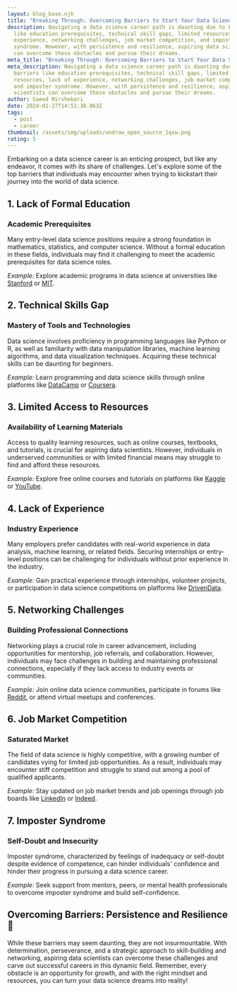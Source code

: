 ```yaml
---
layout: blog_base.njk
title: "Breaking Through: Overcoming Barriers to Start Your Data Science Career"
description: Navigating a data science career path is daunting due to barriers
  like education prerequisites, technical skill gaps, limited resources, lack of
  experience, networking challenges, job market competition, and imposter
  syndrome. However, with persistence and resilience, aspiring data scientists
  can overcome these obstacles and pursue their dreams.
meta_title: "Breaking Through: Overcoming Barriers to Start Your Data Science Career"
meta_description: Navigating a data science career path is daunting due to
  barriers like education prerequisites, technical skill gaps, limited
  resources, lack of experience, networking challenges, job market competition,
  and imposter syndrome. However, with persistence and resilience, aspiring data
  scientists can overcome these obstacles and pursue their dreams.
author: Saeed Mirshekari
date: 2024-01-27T14:51:38.863Z
tags:
  - post
  - career
thumbnail: /assets/img/uploads/undraw_open_source_1qxw.png
rating: 5
---
```

Embarking on a data science career is an enticing prospect, but like any endeavor, it comes with its share of challenges. Let's explore some of the top barriers that individuals may encounter when trying to kickstart their journey into the world of data science.

## 1. **Lack of Formal Education**

### Academic Prerequisites
Many entry-level data science positions require a strong foundation in mathematics, statistics, and computer science. Without a formal education in these fields, individuals may find it challenging to meet the academic prerequisites for data science roles.

*Example:* Explore academic programs in data science at universities like [Stanford](https://statistics.stanford.edu/academics/ms-data-science) or [MIT](https://www.eecs.mit.edu/academics-admissions/graduate-programs/master-science-mit-sloan).

## 2. **Technical Skills Gap**

### Mastery of Tools and Technologies
Data science involves proficiency in programming languages like Python or R, as well as familiarity with data manipulation libraries, machine learning algorithms, and data visualization techniques. Acquiring these technical skills can be daunting for beginners.

*Example:* Learn programming and data science skills through online platforms like [DataCamp](https://www.datacamp.com/) or [Coursera](https://www.coursera.org/).

## 3. **Limited Access to Resources**

### Availability of Learning Materials
Access to quality learning resources, such as online courses, textbooks, and tutorials, is crucial for aspiring data scientists. However, individuals in underserved communities or with limited financial means may struggle to find and afford these resources.

*Example:* Explore free online courses and tutorials on platforms like [Kaggle](https://www.kaggle.com/learn/overview) or [YouTube](https://www.youtube.com/).

## 4. **Lack of Experience**

### Industry Experience
Many employers prefer candidates with real-world experience in data analysis, machine learning, or related fields. Securing internships or entry-level positions can be challenging for individuals without prior experience in the industry.

*Example:* Gain practical experience through internships, volunteer projects, or participation in data science competitions on platforms like [DrivenData](https://www.drivendata.org/).

## 5. **Networking Challenges**

### Building Professional Connections
Networking plays a crucial role in career advancement, including opportunities for mentorship, job referrals, and collaboration. However, individuals may face challenges in building and maintaining professional connections, especially if they lack access to industry events or communities.

*Example:* Join online data science communities, participate in forums like [Reddit](https://www.reddit.com/r/datascience/), or attend virtual meetups and conferences.

## 6. **Job Market Competition**

### Saturated Market
The field of data science is highly competitive, with a growing number of candidates vying for limited job opportunities. As a result, individuals may encounter stiff competition and struggle to stand out among a pool of qualified applicants.

*Example:* Stay updated on job market trends and job openings through job boards like [LinkedIn](https://www.linkedin.com/jobs/) or [Indeed](https://www.indeed.com/q-Data-Scientist-jobs.html).

## 7. **Imposter Syndrome**

### Self-Doubt and Insecurity
Imposter syndrome, characterized by feelings of inadequacy or self-doubt despite evidence of competence, can hinder individuals' confidence and hinder their progress in pursuing a data science career.

*Example:* Seek support from mentors, peers, or mental health professionals to overcome imposter syndrome and build self-confidence.

## Overcoming Barriers: Persistence and Resilience 🌟

While these barriers may seem daunting, they are not insurmountable. With determination, perseverance, and a strategic approach to skill-building and networking, aspiring data scientists can overcome these challenges and carve out successful careers in this dynamic field. Remember, every obstacle is an opportunity for growth, and with the right mindset and resources, you can turn your data science dreams into reality!